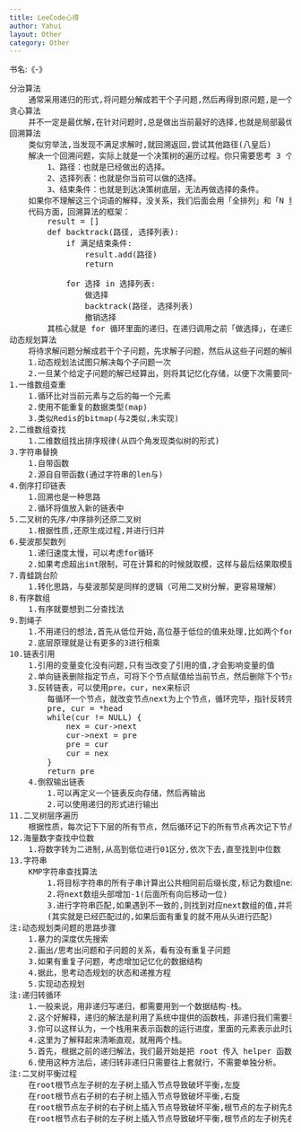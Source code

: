 ```yaml
---
title: LeeCode心得
author: Yahui
layout: Other
category: Other
---
```


书名:《-》

<pre style="text-align: left;">
分治算法
	通常采用递归的形式,将问题分解成若干个子问题,然后再得到原问题,是一个自顶向下的过程(快速排序)
贪心算法
	并不一定是最优解,在针对问题时,总是做出当前最好的选择,也就是局部最优解(最短路径)
回溯算法
	类似穷举法,当发现不满足求解时,就回溯返回,尝试其他路径(八皇后)
	解决一个回溯问题，实际上就是一个决策树的遍历过程。你只需要思考 3 个问题：
		1、路径：也就是已经做出的选择。
		2、选择列表：也就是你当前可以做的选择。
		3、结束条件：也就是到达决策树底层，无法再做选择的条件。
	如果你不理解这三个词语的解释，没关系，我们后面会用「全排列」和「N 皇后问题」这两个经典的回溯算法问题来帮你理解这些词语是什么意思，现在你先留着印象。
	代码方面，回溯算法的框架：
		result = []
		def backtrack(路径, 选择列表):
		    if 满足结束条件:
		        result.add(路径)
		        return

		    for 选择 in 选择列表:
		        做选择
		        backtrack(路径, 选择列表)
		        撤销选择
		其核心就是 for 循环里面的递归，在递归调用之前「做选择」，在递归调用之后「撤销选择」，特别简单。
动态规划算法
	将待求解问题分解成若干个子问题，先求解子问题，然后从这些子问题的解得到原问题的解,是一个自底向上的过程(比如斐波那契,青蛙跳)
	1.动态规划法试图只解决每个子问题一次
	2.一旦某个给定子问题的解已经算出，则将其记忆化存储，以便下次需要同一个子问题解之时直接查表。
1.一维数组查重
	1.循环比对当前元素与之后的每一个元素
	2.使用不能重复的数据类型(map)
	3.类似Redis的bitmap(与2类似,未实现)
2.二维数组查找
	1.二维数组找出排序规律(从四个角发现类似树的形式)
3.字符串替换
	1.自带函数
	2.源自自带函数(通过字符串的len与)
4.倒序打印链表
	1.回溯也是一种思路
	2.循环将值放入新的链表中
5.二叉树的先序/中序排列还原二叉树
	1.根据性质,还原生成过程,并进行归并
6.斐波那契数列
	1.递归速度太慢，可以考虑for循环
	2.如果考虑超出int限制，可在计算和的时候就取模，这样与最后结果取模是一个效果
7.青蛙跳台阶
	1.转化思路，与斐波那契是同样的逻辑（可用二叉树分解，更容易理解）
8.有序数组
	1.有序就要想到二分查找法
9.割绳子
	1.不用递归的想法,首先从低位开始,高位基于低位的值来处理,比如两个for循环嵌套,从低位开始循环依次存入
	2.底层原理就是让有更多的3进行相乘
10.链表引用
	1.引用的变量变化没有问题,只有当改变了引用的值,才会影响变量的值
	2.单向链表删除指定节点，可将下个节点赋值给当前节点，然后删除下个节点，这样也相当于删除指定节点
	3.反转链表，可以使用pre，cur，nex来标识
		每循环一个节点，就改变节点next为上个节点，循环完毕，指针反转完毕
		pre, cur = *head
		while(cur != NULL) {
			nex = cur->next
			cur->next = pre
			pre = cur
			cur = nex
		}
		return pre
	4.倒叙输出链表
		1.可以再定义一个链表反向存储，然后再输出
		2.可以使用递归的形式进行输出
11.二叉树层序遍历
	根据性质，每次记下下层的所有节点，然后循环记下的所有节点再次记下节点的节点...
12.海量数字查找中位数
	1.将数字转为二进制,从高到低位进行01区分,依次下去,直至找到中位数
13.字符串
	KMP字符串查找算法
		1.将目标字符串的所有子串计算出公共相同前后缀长度,标记为数组next
		2.将next数组头部增加-1(后面所有向后移动一位)
		3.进行字符串匹配,如果遇到不一致的,则找到对应next数组的值,并将目标字符串下标为该值的字符移动到匹配的位置,进行重新匹配
		(其实就是已经匹配过的,如果后面有重复的就不用从头进行匹配)
注:动态规划类问题的思路步骤
	1.暴力的深度优先搜索
	2.画出/思考出问题和子问题的关系，看有没有重复子问题
	3.如果有重复子问题，考虑增加记忆化的数据结构
	4.据此，思考动态规划的状态和递推方程
	5.实现动态规划
注:递归转循环
	1.一般来说，用非递归写递归，都需要用到一个数据结构-栈。
	2.这个好解释，递归的解法是利用了系统中提供的函数栈，非递归我们需要手动创建这么一个数据结构，但是你可能会问的是，这里为什么要用到两个栈？
	3.你可以这样认为，一个栈用来表示函数的运行进度，里面的元素表示此时该函数运行到了第几行代码，另一个栈用来记录函数的传入参数，当然你也可以把这两个栈合成一个栈，里面装的是封装好的对象。
	4.这里为了解释起来清晰直观，就用两个栈。
	5.首先，根据之前的递归解法，我们最开始是把 root 传入 helper 函数，因此这时我们也把 root 加入函数栈，另外一个表示函数进度的栈往里面添加 0，表示当前函数运行到了第 0 行，然后就是 while 循环里面的东西，while 循环一开始我们就获取当前函数的输入参数和进度，然后根据函数的进度去看需要执行哪一段代码，因为有的代码会继续往栈里面添加函数，因此，我们需要提前把函数进度往后移动，你可以对应之前的递归的代码和我标的序号，你可以看到，整个 if-else if…else 部分就表示了之前的递归函数中的代码，只不过这里我们需要根据函数的进度去判断它要执行哪一行。
	6.使用这种方法后，递归转非递归只需要往上套就行，不需要单独分析。
注:二叉树平衡过程
	在root根节点左子树的左子树上插入节点导致破坏平衡,左旋
	在root根节点右子树的右子树上插入节点导致破坏平衡,右旋
	在root根节点左子树的右子树上插入节点导致破坏平衡,根节点的左子树先左旋,根节点再右旋
	在root根节点右子树的左子树上插入节点导致破坏平衡,根节点的左子树先右旋,根节点再左旋
</pre>